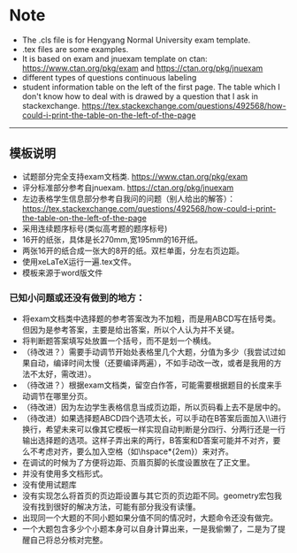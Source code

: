 # Note
- The .cls file is for Hengyang Normal University exam template.
- .tex files are some examples.
- It is based on exam and jnuexam template on ctan: https://www.ctan.org/pkg/exam and https://ctan.org/pkg/jnuexam
- different types of questions continuous labeling
- student information table on the left of the first page. The table which I don't know how to deal with is drawed by a question that I ask in stackexchange. https://tex.stackexchange.com/questions/492568/how-could-i-print-the-table-on-the-left-of-the-page
---
## 模板说明
- 试题部分完全支持exam文档类. https://www.ctan.org/pkg/exam
- 评分标准部分参考自jnuexam. https://ctan.org/pkg/jnuexam
- 左边表格学生信息部分参考自我问的问题（别人给出的解答）： https://tex.stackexchange.com/questions/492568/how-could-i-print-the-table-on-the-left-of-the-page
- 采用连续题序标号(类似高考题的题序标号)
- 16开的纸张，具体是长270mm,宽195mm的16开纸。
- 两张16开的纸合成一张大的8开的纸。双栏单面，分左右页边距。
- 使用xeLaTeX运行一遍.tex文件。
- 模板来源于word版文件

### 已知小问题或还没有做到的地方：
- 将exam文档类中选择题的参考答案改为不加粗，而是用ABCD写在括号类。但因为是参考答案，主要是给出答案，所以个人认为并不关键。
- 将判断题答案填写处放置一个括号，而不是划一个横线。
- （待改进？）需要手动调节开始处表格里几个大题，分值为多少（我尝试过如果自动，编译时间太慢（还要编译两遍），不如手动改一改，或者是我用的方法不太好，需改进）。
- （待改进？）根据exam文档类，留空白作答，可能需要根据题目的长度来手动调节在哪里分页。
- （待改进）因为左边学生表格信息当成页边距，所以页码看上去不是居中的。
- （待改进）如果选择题ABCD四个选项太长，可以手动在B答案后面加入\\\进行换行，希望未来可以像其它模板一样实现自动判断是分四行、分两行还是一行输出选择题的选项。这样子弄出来的两行，B答案和D答案可能并不对齐，要么不考虑对齐，要么加入空格（如\hspace*{2em}）来对齐。
- 在调试的时候为了方便将边距、页眉页脚的长度设置放在了正文里。
- 并没有使用多文档形式。
- 没有使用试题库
- 没有实现怎么将首页的页边距设置与其它页的页边距不同。geometry宏包我没有找到很好的解决方法，可能有部分我没有读懂。
- 出现同一个大题的不同小题如果分值不同的情况时，大题命令还没有做完。
- 一个大题包含多少个小题本身可以自身计算出来，一是我偷懒了，二是为了提醒自己将总分核对完整。
